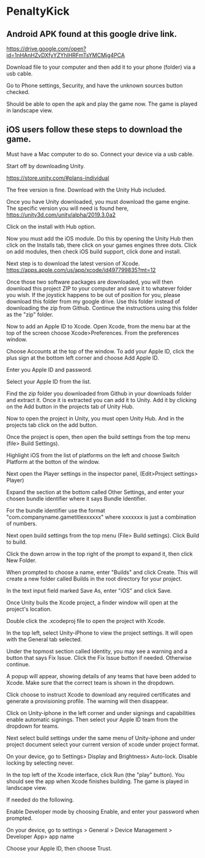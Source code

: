 # PenaltyKick

Android APK found at this google drive link. 
---------

https://drive.google.com/open?id=1nHAnHZvDXfyYZYhlHRFmTsYMCMjg4PCA

Download file to your computer and then add it to your phone (folder) via a usb cable.

Go to Phone settings, Security, and have the unknown sources button checked. 

Should be able to open the apk and play the game now. The game is played in landscape view. 

iOS users follow these steps to download the game.
--------------------
Must have a Mac computer to do so. Connect your device via a usb cable.

Start off by downloading Unity. 

https://store.unity.com/#plans-individual

The free version is fine. Download with the Unity Hub included. 

Once you have Unity downloaded, you must download the game engine. The specific version you will need is found here, https://unity3d.com/unity/alpha/2019.3.0a2

Click on the install with Hub option. 

Now you must add the iOS module. Do this by opening the Unity Hub then click on the Installs tab, there click on your games engines three dots. Click on add modules, then check iOS build support, click done and install.

Next step is to download the latest version of Xcode. https://apps.apple.com/us/app/xcode/id497799835?mt=12

Once those two software packages are downloaded, you will then download this project ZIP to your computer and save it to whatever folder you wish. If the joystick happens to be out of position for you, please download this folder from my google drive. Use this folder instead of downloading the zip from Github. Continue the instructions using this folder as the "zip" folder. 

Now to add an Apple ID to Xcode. Open Xcode, from the menu bar at the top of the screen choose Xcode>Preferences. From the preferences window. 

Choose Accounts at the top of the window. To add your Apple ID, click the plus sign at the bottom left corner and choose Add Apple ID. 

Enter you Apple ID and password.

Select your Apple ID from the list.

Find the zip folder you downloaded from Github in your downloads folder and extract it. Once it is extracted you can add it to Unity. Add it by clicking on the Add button in the projects tab of Unity Hub. 

Now to open the project in Unity, you must open Unity Hub. And in the projects tab click on the add button.

Once the project is open, then open the build settings from the top menu (file> Build Settings).

Highlight iOS from the list of platforms on the left and choose Switch Platform at the botton of the window. 

Next open the Player settings in the inspector panel, (Edit>Project settings> Player)

Expand the section at the bottom called Other Settings, and enter your chosen bundle identifier where it says Bundle Identifier.

For the bundle identifier use the format "com.companyname.gametitlexxxxxx" where xxxxxxx is just a combination of numbers. 

Next open build settings from the top menu (File> Build settings). Click Build to build. 

Click the down arrow in the top right of the prompt to expand it, then click New Folder. 

When prompted to choose a name, enter "Builds" and click Create. This will create a new folder called Builds in the root directory for your project. 

In the text input field marked Save As, enter "iOS" and click Save.

Once Unity buils the Xcode project, a finder window will open at the project's location. 

Double click the .xcodeproj file to open the project with Xcode.

In the top left, select Unity-iPhone to view the project settings. It will open with the General tab selected.

Under the topmost section called Identity, you may see a warning and a button that says Fix Issue. Click the Fix Issue button if needed. Otherwise continue. 

A popup will appear, showing details of any teams that have been added to Xcode. Make sure that the correct team is shown in the dropdown.

Click choose to instruct Xcode to download any required certificates and generate a provisioning profile. The warning will then disappear. 

Click on Unity-iphone in the left corner and under signings and capabilities enable automatic signings. Then select your Apple ID team from the dropdown for teams.

Next select build settings under the same menu of Unity-iphone and under project document select your current version of xcode under project format. 

On your device, go to Settings> Display and Brightness> Auto-lock. Disable locking by selecting never.

In the top left of the Xcode interface, click Run (the "play" button). You should see the app when Xcode finishes building. The game is played in landscape view. 

If needed do the following. 

Enable Developer mode by choosing Enable, and enter your password when prompted. 

On your device, go to settings > General > Device Management > Developer App> app name

Choose your Apple ID, then choose Trust. 







